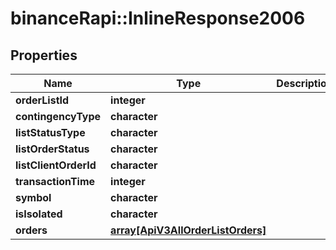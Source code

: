 # binanceRapi::InlineResponse2006


## Properties
Name | Type | Description | Notes
------------ | ------------- | ------------- | -------------
**orderListId** | **integer** |  | 
**contingencyType** | **character** |  | 
**listStatusType** | **character** |  | 
**listOrderStatus** | **character** |  | 
**listClientOrderId** | **character** |  | 
**transactionTime** | **integer** |  | 
**symbol** | **character** |  | 
**isIsolated** | **character** |  | 
**orders** | [**array[ApiV3AllOrderListOrders]**](_api_v3_allOrderList_orders.md) |  | 


